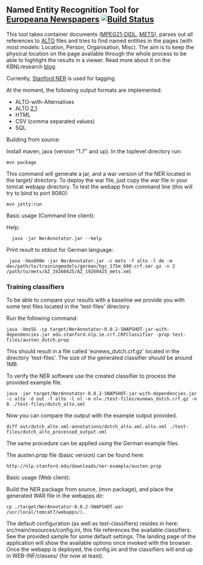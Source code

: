 Named Entity Recognition Tool for <br>[Europeana Newspapers](http://www.europeana-newspapers.eu/) [![Build Status](https://secure.travis-ci.org/KBNLresearch/europeananp-ner.png?branch=master)](http://travis-ci.org/KBNLresearch/europeananp-ner)
------------------------------------------------------

This tool takes container documents ([MPEG21-DIDL](http://xml.coverpages.org/mpeg21-didl.html), [METS](http://www.loc.gov/standards/mets/)),
parses out all references to [ALTO](http://www.loc.gov/standards/alto/) files and tries to find named entities in the pages
(with most models: Location, Person, Organisation, Misc). The aim is to keep the physical location on the page available through the whole process
to be able to highlight the results in a viewer. Read more about it on the KBNLresearch [blog](http://researchkb.wordpress.com/2014/03/03/ner-newspapers/).

Currently, [Stanford NER](http://www-nlp.stanford.edu/software/CRF-NER.shtml) is used for tagging.

At the moment, the following output formats are implemented:

* ALTO-with-Alternatives
* ALTO [2.1](https://github.com/altoxml/documentation/wiki/v2.1-Draft)
* HTML
* CSV (comma separated values)
* SQL

Building from source:

Install maven, java (version "1.7" and up). In the toplevel directory run:

    mvn package

This command will generate a jar, and a war version of the NER located in the target/ directory.
To deploy the war file, just copy the war file in your tomcat webapp directory. To test the webapp
from command line (this will try to bind to port 8080): 

    mvn jetty:run

Basic usage (Command line client): 

Help:
  
      java -jar NerAnnotator.jar --help
	
Print result to stdout for German language:

     java -Xmx800m -jar NerAnnotator.jar -c mets -f alto -l de -m de=/path/to/trainingmodels/german/hgc_175m_600.crf.ser.gz -n 2 /path/to/mets/AZ_19260425/AZ_19260425_mets.xml

### Training classifiers

To be able to compare your results with a baseline we provide you with some test files located in the 'test-files' directory.
    
Run the following command:

    java -Xmx5G -cp target/NerAnnotator-0.0.2-SNAPSHOT-jar-with-dependencies.jar edu.stanford.nlp.ie.crf.CRFClassifier -prop test-files/austen_dutch.prop

This should result in a file called 'eunews_dutch.crf.gz' located in the directory 'test-files'. The size of the generated classifier should be around 1MB.

To verify the NER software use the created classifier to process the provided example file.

    java -jar target/NerAnnotator-0.0.2-SNAPSHOT-jar-with-dependencies.jar -c alto -d out -f alto -l nl -m nl=./test-files/eunews_dutch.crf.gz -n 8 ./test-files/dutch_alto.xml

Now you can compare the output with the example output provided.

    diff out/dutch_alto.xml-annotations/dutch_alto.xml.alto.xml ./test-files/dutch_alto_processed_output.xml

The same procedure can be applied using the German example files.

The austen.prop file (basic version) can be found here:

    http://nlp.stanford.edu/downloads/ner-example/austen.prop

Basic usage (Web client):

Build the NER package from source, (mvn package), and place the generated WAR file in the webapps dir: 

    cp ./target/NerAnnotator-0.0.2-SNAPSHOT.war /usr/local/tomcat7/webapps/).
    
The default configuration (as well as test-classifiers) resides in here: src/main/resources/config.ini, this file references the available classifiers. See the provided sample for some default settings.
The landing page of the application will show the available options once invoked with the browser. Once the webapp is deployed, the config.ini and the classifiers will end up in WEB-INF/classes/ (for now at least).
